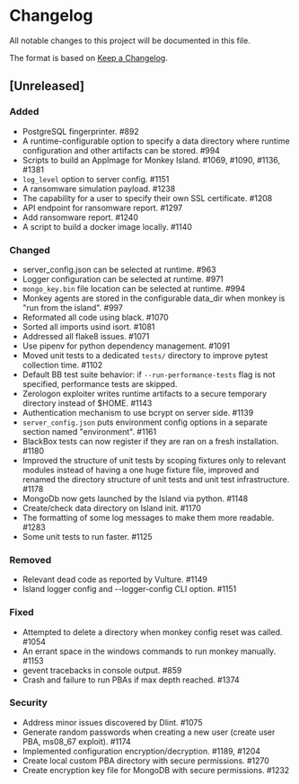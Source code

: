 # Changelog
All notable changes to this project will be documented in this file.

The format is based on [Keep a Changelog](https://keepachangelog.com/en/1.0.0/).

## [Unreleased]
### Added
- PostgreSQL fingerprinter. #892
- A runtime-configurable option to specify a data directory where runtime
  configuration and other artifacts can be stored. #994
- Scripts to build an AppImage for Monkey Island. #1069, #1090, #1136, #1381
- `log_level` option to server config. #1151
- A ransomware simulation payload. #1238
- The capability for a user to specify their own SSL certificate. #1208
- API endpoint for ransomware report. #1297
- Add ransomware report. #1240
- A script to build a docker image locally. #1140

### Changed
- server_config.json can be selected at runtime. #963
- Logger configuration can be selected at runtime. #971
- `mongo_key.bin` file location can be selected at runtime. #994
- Monkey agents are stored in the configurable data_dir when monkey is "run
  from the island". #997
- Reformated all code using black. #1070
- Sorted all imports usind isort. #1081
- Addressed all flake8 issues. #1071
- Use pipenv for python dependency management. #1091
- Moved unit tests to a dedicated `tests/` directory to improve pytest
  collection time. #1102
- Default BB test suite behavior: if `--run-performance-tests` flag is not
  specified, performance tests are skipped.
- Zerologon exploiter writes runtime artifacts to a secure temporary directory
  instead of $HOME. #1143
- Authentication mechanism to use bcrypt on server side. #1139
- `server_config.json` puts environment config options in a separate section
  named "environment". #1161
- BlackBox tests can now register if they are ran on a fresh installation. #1180
- Improved the structure of unit tests by scoping fixtures only to relevant modules
  instead of having a one huge fixture file, improved and renamed the directory
  structure of unit tests and unit test infrastructure. #1178
- MongoDb now gets launched by the Island via python. #1148
- Create/check data directory on Island init. #1170
- The formatting of some log messages to make them more readable. #1283
- Some unit tests to run faster. #1125

### Removed
- Relevant dead code as reported by Vulture. #1149
- Island logger config and --logger-config CLI option. #1151

### Fixed
- Attempted to delete a directory when monkey config reset was called. #1054
- An errant space in the windows commands to run monkey manually. #1153
- gevent tracebacks in console output. #859
- Crash and failure to run PBAs if max depth reached. #1374

### Security
- Address minor issues discovered by Dlint. #1075
- Generate random passwords when creating a new user (create user PBA, ms08_67 exploit). #1174
- Implemented configuration encryption/decryption. #1189, #1204
- Create local custom PBA directory with secure permissions. #1270
- Create encryption key file for MongoDB with secure permissions. #1232
